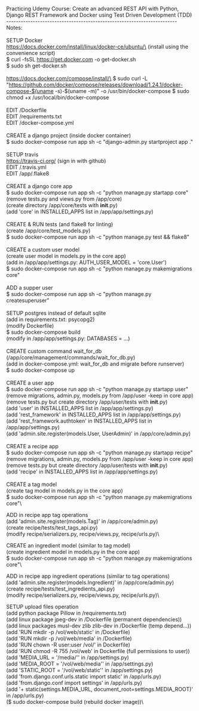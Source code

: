 Practicing Udemy Course: Create an advanced REST API with Python,\
Django REST Framework and Docker using Test Driven Development (TDD)\
-----------------------------------------------------------------------\
Notes:\
\
SETUP Docker\
  https://docs.docker.com/install/linux/docker-ce/ubuntu/\
  (install using the convenience script)\
  $ curl -fsSL https://get.docker.com -o get-docker.sh\
  $ sudo sh get-docker.sh\
\
  https://docs.docker.com/compose/install/\
  $ sudo curl -L "https://github.com/docker/compose/releases/download/1.24.1/docker-compose-$(uname -s)-$(uname -m)" -o /usr/bin/docker-compose
  $ sudo chmod +x /usr/local/bin/docker-compose\
\
EDIT /Dockerfile\
EDIT /requirements.txt\
EDIT /docker-compose.yml\
\
CREATE a django project (inside docker container)\
  $ sudo docker-compose run app sh -c "django-admin.py startproject app ."\
\
SETUP travis\
  https://travis-ci.org/ (sign in with github)\
  EDIT /.travis.yml\
  EDIT /app/.flake8\
\
CREATE a django core app\
  $ sudo docker-compose run app sh -c "python manage.py startapp core"\
  (remove tests.py and views.py from /app/core)\
  (create directory /app/core/tests with __init__.py)\
  (add 'core' in INSTALLED_APPS list in /app/app/settings.py)\
\
CREATE & RUN tests (and flake8 for linting)\
    (create /app/core/test_models.py)\
    $ sudo docker-compose run app sh -c "python manage.py test && flake8"\
\
CREATE a custom user model\
  (create user model in models.py in the core app)\
  (add in /app/app/settings.py: AUTH_USER_MODEL = 'core.User')\
  $ sudo docker-compose run app sh -c "python manage.py makemigrations core"\
\
ADD a supper user\
  $ sudo docker-compose run app sh -c "python manage.py createsuperuser"\
\
SETUP postgres instead of default sqlite\
  (add in requirements.txt: psycopg2)\
  (modify Dockerfile)\
  $ sudo docker-compose build\
  (modify in /app/app/settings.py: DATABASES = ...)\
\
CREATE custom command wait_for_db\
  (/app/core/management/commands/wait_for_db.py)\
  (add in docker-compose.yml: wait_for_db and migrate before runserver)\
  $ sudo docker-compose up\
\
CREATE a user app\
  $ sudo docker-compose run app sh -c "python manage.py startapp user"\
  (remove migrations, admin.py, models.py from /app/user -keep in core app)\
  (remove tests.py but create directory /app/user/tests with __init__.py)\
  (add 'user' in INSTALLED_APPS list in /app/app/settings.py)\
  (add 'rest_framework' in INSTALLED_APPS list in /app/app/settings.py)\
  (add 'rest_framework.authtoken' in INSTALLED_APPS list in /app/app/settings.py)\
  (add 'admin.site.register(models.User, UserAdmin)' in /app/core/admin.py)\
\
CREATE a recipe app\
  $ sudo docker-compose run app sh -c "python manage.py startapp recipe"\
  (remove migrations, admin.py, models.py from /app/user -keep in core app)\
  (remove tests.py but create directory /app/user/tests with __init__.py)\
  (add 'recipe' in INSTALLED_APPS list in /app/app/settings.py)\
\
CREATE a tag model\
  (create tag model in models.py in the core app)\
  $ sudo docker-compose run app sh -c "python manage.py makemigrations core"\

ADD in recipe app tag operations\
  (add 'admin.site.register(models.Tag)' in /app/core/admin.py)\
  (create recipe/tests/test_tags_api.py)\
  (modify recipe/serializers.py, recipe/views.py, recipe/urls.py)\

CREATE an ingredient model (similar to tag model)\
  (create ingredient model in models.py in the core app)\
  $ sudo docker-compose run app sh -c "python manage.py makemigrations core"\

ADD in recipe app ingredient operations (similar to tag operations)\
  (add 'admin.site.register(models.Ingredient)' in /app/core/admin.py)\
  (create recipe/tests/test_ingredients_api.py)\
  (modify recipe/serializers.py, recipe/views.py, recipe/urls.py)\

SETUP upload files operation\
  (add python package Pillow in /requirements.txt)\
  (add linux package jpeg-dev in /Dockerfile (permanent dependencies))\
  (add linux packages musl-dev zlib zlib-dev in /Dockerfile (temp depend...))\
  (add 'RUN mkdir -p /vol/web/static' in /Dockerfile)\
  (add 'RUN mkdir -p /vol/web/media' in /Dockerfile)\
  (add 'RUN chown -R user:user /vol/' in Dockerfile)\
  (add 'RUN chmod -R 755 /vol/web' in Dockerfile (full permissions to user))\
  (add 'MEDIA_URL = '/media/'' in /app/settings.py)\
  (add 'MEDIA_ROOT = '/vol/web/media'' in /app/settings.py)\
  (add 'STATIC_ROOT = '/vol/web/static'' in /app/settings.py)\
  (add 'from.django.conf.urls.static import static' in /app/urls.py)\
  (add 'from.django.conf import settings' in /app/urls.py)\
  (add '+ static(settings.MEDIA_URL, document_root=settings.MEDIA_ROOT)' in /app/urls.py)\
  ($ sudo docker-compose build (rebuild docker image))\
